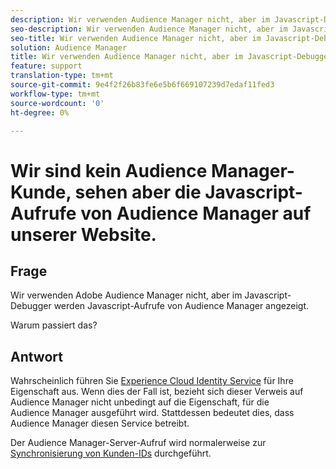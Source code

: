 ```yaml
---
description: Wir verwenden Audience Manager nicht, aber im Javascript-Debugger werden Javascript-Aufrufe von Audience Manager angezeigt. Warum?
seo-description: Wir verwenden Audience Manager nicht, aber im Javascript-Debugger werden Javascript-Aufrufe von Audience Manager angezeigt. Warum?
seo-title: Wir verwenden Audience Manager nicht, aber im Javascript-Debugger werden Javascript-Aufrufe von Audience Manager angezeigt. Warum?
solution: Audience Manager
title: Wir verwenden Audience Manager nicht, aber im Javascript-Debugger werden Javascript-Aufrufe von Audience Manager angezeigt. Warum?
feature: support
translation-type: tm+mt
source-git-commit: 9e4f2f26b83fe6e5b6f669107239d7edaf11fed3
workflow-type: tm+mt
source-wordcount: '0'
ht-degree: 0%

---
```



# Wir sind kein Audience Manager-Kunde, sehen aber die Javascript-Aufrufe von Audience Manager auf unserer Website.

## Frage

Wir verwenden Adobe Audience Manager nicht, aber im Javascript-Debugger werden Javascript-Aufrufe von Audience Manager angezeigt.

Warum passiert das?

## Antwort

Wahrscheinlich führen Sie [Experience Cloud Identity Service](https://docs.adobe.com/content/help/de-DE/id-service/using/home.html) für Ihre Eigenschaft aus. Wenn dies der Fall ist, bezieht sich dieser Verweis auf Audience Manager nicht unbedingt auf die Eigenschaft, für die Audience Manager ausgeführt wird. Stattdessen bedeutet dies, dass Audience Manager diesen Service betreibt.

Der Audience Manager-Server-Aufruf wird normalerweise zur [Synchronisierung von Kunden-IDs](https://docs.adobe.com/content/help/de-DE/id-service/using/id-service-api/methods/setcustomerids.html) durchgeführt.
